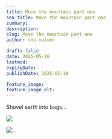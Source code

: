 ```yaml
---
title: Move the mountain part one
seo_title: Move the mountain part one
summary:
description:
slug: Move the mountain part one
author: <no value>

draft: false
date: 2025-05-18
lastmod:
expiryDate:
publishDate: 2025-05-18

feature_image:
feature_image_alt:
---
```

Shovel earth into bags... 

![](/images/2211.jpeg )

![](/images/2212.jpeg )